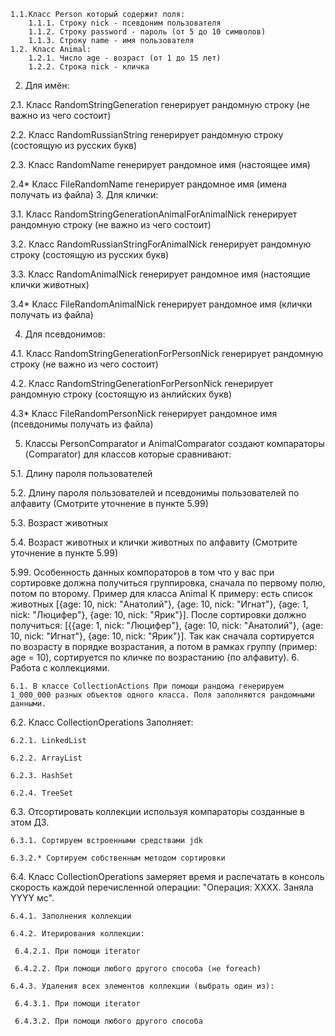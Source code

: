 	1.1.Класс Person который содержит поля:
		1.1.1. Строку nick - псевдоним пользователя
		1.1.2. Строку password - пароль (от 5 до 10 символов)
		1.1.3. Строку name - имя пользователя
	1.2. Класс Animal:
		1.2.1. Число age - возраст (от 1 до 15 лет)
		1.2.2. Строка nick - кличка
2. Для имён:
	
 2.1. Класс RandomStringGeneration генерирует рандомную строку (не важно из чего состоит)
	
 2.2. Класс RandomRussianString генерирует рандомную строку (состоящую из русских букв)
	
 2.3. Класс RandomName генерирует рандомное имя (настоящее имя)
	
 2.4* Класс FileRandomName генерирует рандомное имя (имена получать из файла)
3. Для клички:
	
 3.1. Класс RandomStringGenerationAnimalForAnimalNick генерирует рандомную строку (не важно из чего состоит)
	
 3.2. Класс RandomRussianStringForAnimalNick генерирует рандомную строку (состоящую из русских букв)
	
 3.3. Класс RandomAnimalNick генерирует рандомное имя (настоящие клички животных)
	
 3.4* Класс FileRandomAnimalNick генерирует рандомное имя (клички получать из файла)

4. Для псевдонимов:
	
 4.1. Класс RandomStringGenerationForPersonNick генерирует рандомную строку (не важно из чего состоит)
	
 4.2. Класс RandomStringGenerationForPersonNick генерирует рандомную строку (состоящую из анлийских букв)

 4.3* Класс FileRandomPersonNick генерирует рандомное имя (псевдонимы получать из файла)

5. Классы PersonComparator и AnimalComparator создают компараторы (Comparator) для классов которые сравнивают:
	
 5.1. Длину пароля пользователей
	
 5.2. Длину пароля пользователей и псевдонимы пользователей по алфавиту (Смотрите уточнение в пункте 5.99)
	
 5.3. Возраст животных
	
 5.4. Возраст животных и клички животных по алфавиту (Смотрите уточнение в пункте 5.99)
	
 5.99. Особенность данных компораторов в том что у вас при сортировке должна получиться группировка, сначала по первому полю, потом по второму. Пример для класса Animal
		К примеру: есть список животных [{age: 10, nick: "Анатолий"}, {age: 10, nick: "Игнат"}, {age: 1, nick: "Люцифер"}, {age: 10, nick: "Ярик"}]. 
		После сортировки должно получиться: [{{age: 1, nick: "Люцифер"}, {age: 10, nick: "Анатолий"}, {age: 10, nick: "Игнат"}, {age: 10, nick: "Ярик"}].
		Так как сначала сортируется по возрасту в порядке возрастания, а потом в рамках группу (пример: age = 10), сортируется по кличке по возрастанию (по алфавиту).
6. Работа с коллекциями.
		
	6.1. В классе CollectionActions При помощи рандома генерируем 1_000_000 разных объектов одного класса. Поля заполняются рандомными данными.
	
 6.2. Класс CollectionOperations Заполняет:
		
	6.2.1. LinkedList
		
	6.2.2. ArrayList
		
	6.2.3. HashSet
		
	6.2.4. TreeSet
	
 6.3. Отсортировать коллекции используя компараторы созданные в этом ДЗ. 
		
	6.3.1. Сортируем встроенными средствами jdk
		
	6.3.2.* Сортируем собственным методом сортировки
	
 6.4. Класс CollectionOperations замеряет время и распечатать в консоль скорость каждой перечисленной операции: "Операция: ХХХХ. Заняла YYYY мс".
		
	6.4.1. Заполнения коллекции
		
	6.4.2. Итерирования коллекции:
			
	 6.4.2.1. При помощи iterator
			
	 6.4.2.2. При помощи любого другого способа (не foreach)
		
	6.4.3. Удаления всех элементов коллекции (выбрать один из):
			
	 6.4.3.1. При помощи iterator
			
	 6.4.3.2. При помощи любого другого способа
